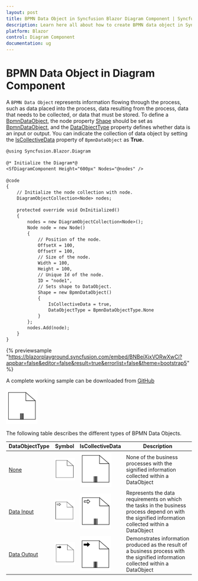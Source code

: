 ```yaml
---
layout: post
title: BPMN Data Object in Syncfusion Blazor Diagram Component | Syncfusion
description: Learn here all about how to create BPMN data object in Syncfusion Blazor Diagram component and more.
platform: Blazor
control: Diagram Component
documentation: ug
---
```


# BPMN Data Object in Diagram Component

A `BPMN Data Object` represents information flowing through the process, such as data placed into the process, data resulting from the process, data that needs to be collected, or data that must be stored. To define a [BpmnDataObject](https://help.syncfusion.com/cr/blazor/Syncfusion.Blazor.Diagram.BpmnDataObject.html), the node property [Shape](https://help.syncfusion.com/cr/blazor/Syncfusion.Blazor.Diagram.Shape.html) should be set as [BpmnDataObject](https://help.syncfusion.com/cr/blazor/Syncfusion.Blazor.Diagram.BpmnDataObject.html), and the [DataObjectType](https://help.syncfusion.com/cr/blazor/Syncfusion.Blazor.Diagram.BpmnDataObject.html#Syncfusion_Blazor_Diagram_BpmnDataObject_DataObjectType) property defines whether data is an input or output. You can indicate the collection of data object by setting the [IsCollectiveData](https://help.syncfusion.com/cr/blazor/Syncfusion.Blazor.Diagram.BpmnDataObject.html#Syncfusion_Blazor_Diagram_BpmnDataObject_IsCollectiveData) property of `BpmnDataObject` as **True.**

```cshtml
@using Syncfusion.Blazor.Diagram

@* Initialize the Diagram*@
<SfDiagramComponent Height="600px" Nodes="@nodes" />

@code
{
    // Initialize the node collection with node.
    DiagramObjectCollection<Node> nodes;

    protected override void OnInitialized()
    {
        nodes = new DiagramObjectCollection<Node>();
        Node node = new Node()
        {
            // Position of the node.
            OffsetX = 100,
            OffsetY = 100,
            // Size of the node.
            Width = 100,
            Height = 100,
            // Unique Id of the node.
            ID = "node1",
            // Sets shape to DataObject.
            Shape = new BpmnDataObject()
            {
                IsCollectiveData = true,
                DataObjectType = BpmnDataObjectType.None
            }
        };
        nodes.Add(node);
    }
}
```
{% previewsample "https://blazorplayground.syncfusion.com/embed/BNBeiXjxVORwXwCi?appbar=false&editor=false&result=true&errorlist=false&theme=bootstrap5" %}

A complete working sample can be downloaded from [GitHub](https://github.com/SyncfusionExamples/Blazor-Diagram-Examples/tree/master/UG-Samples/BpmnEditor/BpmnDataObject/BpmnDataObject)

![ Data BPMN Shape](../images/Bpmn-DataObject-Collective-None.png)

The following table describes the different types of BPMN Data Objects.

| DataObjectType | Symbol |IsCollectiveData| Description|
| -------- | -------- |-------- | -------- |
| [None](https://help.syncfusion.com/cr/blazor/Syncfusion.Blazor.Diagram.BpmnDataObjectType.html#Syncfusion_Blazor_Diagram_BpmnDataObjectType_None) | ![Collection Data BPMN Shape](../images/Bpmn-DataObject-None.png) |![ Data BPMN Shape](../images/Bpmn-DataObject-Collective-None.png) |None of the business processes with the signified information collected within a DataObject|
| [Data Input](https://help.syncfusion.com/cr/blazor/Syncfusion.Blazor.Diagram.BpmnDataObjectType.html#Syncfusion_Blazor_Diagram_BpmnDataObjectType_Input) | ![Data Input BPMN Shape](../images/Bpmn-DataObject-Input.png) |![Data Input BPMN Shape](../images/Bpmn-DataObject-Collective-Input.png) |Represents the data requirements on which the tasks in the business process depend on with the signified information collected within a DataObject|
| [Data Output](https://help.syncfusion.com/cr/blazor/Syncfusion.Blazor.Diagram.BpmnDataObjectType.html#Syncfusion_Blazor_Diagram_BpmnDataObjectType_Output) | ![Data Output BPMN Shape](../images/Bpmn-DataObject-Output.png) |![Data Output BPMN Shape](../images/Bpmn-DataObject-Collective-OutPut.png) |Demonstrates information produced as the result of a business process with the signified information collected within a DataObject|
